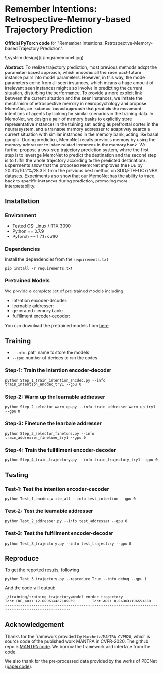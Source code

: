# Remember Intentions: Retrospective-Memory-based Trajectory Prediction

**Official PyTorch code** for "Remember Intentions: Retrospective-Memory-based Trajectory Prediction".

![system design]](./imgs/memonet.jpg)

**Abstract**: To realize trajectory prediction, most previous methods adopt the parameter-based approach, which encodes all the seen past-future instance pairs into model parameters. However, in this way, the model parameters come from all seen instances, which means a huge amount of irrelevant seen instances might also involve in predicting the current situation, disturbing the performance. To provide a more explicit link between the current situation and the seen instances, we imitate the mechanism of retrospective memory in neuropsychology and propose MemoNet, an instance-based approach that predicts the movement intentions of agents by looking for similar scenarios in the training data. In MemoNet, we design a pair of memory banks to explicitly store representative instances in the training set, acting as prefrontal cortex in the neural system, and a trainable memory addresser to adaptively search a current situation with similar instances in the memory bank, acting like basal ganglia. During prediction, MemoNet recalls previous memory by using the memory addresser to index related instances in the memory bank. We further propose a two-step trajectory prediction system, where the first step is to leverage MemoNet to predict the destination and the second step is to fulfill the whole trajectory according to the predicted destinations. Experiments show that the proposed MemoNet improves the FDE by 20.3\%/10.2\%/28.3\% from the previous best method on SDD/ETH-UCY/NBA datasets. Experiments also show that our MemoNet has the ability to trace back to specific instances during prediction, promoting more interpretability.

## Installation

### Environment

* Tested OS: Linux / RTX 3090
* Python == 3.7.9
* PyTorch == 1.7.1+cu110

### Dependencies

Install the dependencies from the `requirements.txt`:
```linux
pip install -r requirements.txt
```

### Pretrained Models

We provide a complete set of pre-trained models including:

* intention encoder-decoder:
* learnable addresser:
* generated memory bank:
* fulfillment encoder-decoder:

You can download the pretrained models from [here](https://drive.google.com/drive/folders/1qx5vbNgyM9aMH9jB_F07w3QIxzzi6StW?usp=sharing).

## Training

* `--info`: path name to store the models
* `--gpu`: number of devices to run the codes

### Step-1: Train the intention encoder-decoder

```linux
python Step_1_train_intention_encdec.py --info train_intention_encdec_try1 --gpu 0
```

### Step-2: Warm up the learnable addresser


```linux
python Step_2_selector_warm_up.py --info train_addresser_warm_up_try1 --gpu 0
```

### Step-3: Finetune the learbale addresser

```linux
python Step_3_selector_finetune.py --info train_addresser_finetune_try1 --gpu 0
```

### Step-4: Train the fulfillment encoder-decoder

```linux
python Step_4_train_trajectory.py --info train_trajectory_try1 --gpu 0
```

## Testing

### Test-1: Test the intention encoder-decoder

```linux
python Test_1_encdec_write_all --info test_intention --gpu 0
```

### Test-2: Test the learnable addresser

```linux
python Test_2_addresser.py --info test_addresser --gpu 0
```

### Test-3: Test the fulfillment encoder-decoder

```linux
python Test_3_trajectory.py --info test_trajectory --gpu 0
```


## Reproduce

To get the reported results, following

```linux
python Test_3_trajectory.py --reproduce True --info debug --gpu 1
```

And the code will output: 

```linux
./training/training_trajectory/model_encdec_trajectory
Test FDE_48s: 12.659514427185059 ------ Test ADE: 8.563031196594238
----------------------------------------------------------------------------------------------------
```



## Acknowledgement

Thanks for the framework provided by `Marchetz/MANTRA-CVPR20`, which is source code of the published work MANTRA in CVPR-2020. The github repo is [MANTRA code](https://github.com/Marchetz/MANTRA-CVPR20). We borrow the framework and interface from the code.

We also thank for the pre-processed data provided by the works of PECNet ([paper](https://link.springer.com/chapter/10.1007%2F978-3-030-58536-5_45),[code](https://github.com/j2k0618/PECNet_nuScenes)).
